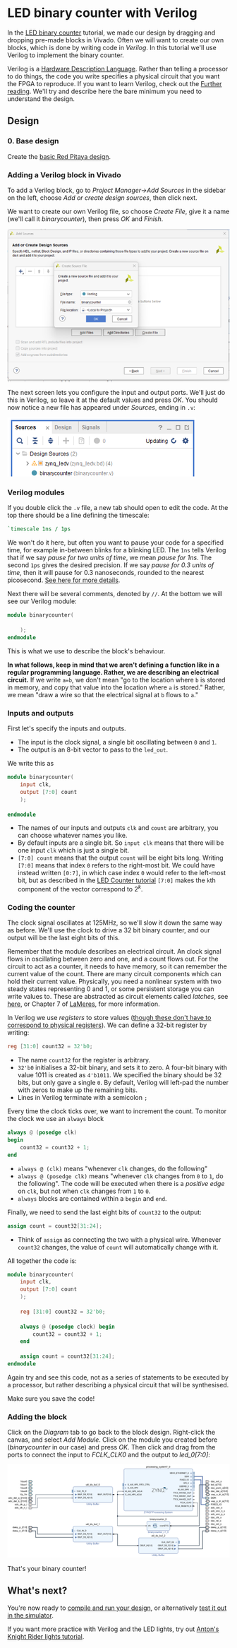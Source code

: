 # LED binary counter with Verilog

In the [LED binary counter](/Tutorials/PROJ_LEDCounter) tutorial, we made our design by dragging and dropping pre-made blocks in Vivado. Often we will want to create our own blocks, which is done by writing code in *Verilog*. In this tutorial we'll use Verilog to implement the binary counter.

Verilog is a [Hardware Description Language](https://electronics.stackexchange.com/a/601671). Rather than telling a processor to do things, the code you write specifies a physical circuit that you want the FPGA to reproduce. If you want to learn Verilog, check out the [Further reading](/References). We'll try and describe here the bare minimum you need to understand the design.

## Design

### 0. Base design

Create the [basic Red Pitaya design](/Tutorials/SETUP_BaseCode).

### Adding a Verilog block in Vivado

To add a Verilog block, go to *Project Manager->Add Sources* in the sidebar on the left, choose *Add or create design sources*, then click next.

We want to create our own Verilog file, so choose *Create File*, give it a name (we'll call it *binarycounter*), then press *OK* and *Finish*.

![Dialog box for creating a source file](img_AddSourceVerilog.png)

The next screen lets you configure the input and output ports. We'll just do this in Verilog, so leave it at the default values and press *OK*. You should now notice a new file has appeared under *Sources*, ending in `.v`:

![In Sources, under the Design Sources folder, there is a file with the name you created, ending in v](img_SourceFile.png)

### Verilog modules

If you double click the `.v` file, a new tab should open to edit the code. At the top there should be a line defining the timescale:

```verilog
`timescale 1ns / 1ps
```

We won't do it here, but often you want to pause your code for a specified time, for example in-between blinks for a blinking LED. The `1ns` tells Verilog that if we say *pause for two units of time*, we mean *pause for 1ns*. The second `1ps` gives the desired precision. If we say *pause for 0.3 units of time*, then it will pause for 0.3 nanoseconds, rounded to the nearest picosecond. [See here for more details](https://www.chipverify.com/verilog/verilog-timescale).

Next there will be several comments, denoted by `//`. At the bottom we will see our Verilog module:

```verilog
module binarycounter(
	
	);
endmodule
```

This is what we use to describe the block's behaviour. 

**In what follows, keep in mind that we aren't defining a function like in a regular programming language. Rather, we are describing an electrical circuit.** If we write `a=b`, we don't mean "go to the location where `b` is stored in memory, and copy that value into the location where `a` is stored." Rather, we mean "draw a wire so that the electrical signal at `b` flows to `a`."

### Inputs and outputs

First let's specify the inputs and outputs. 

* The input is the clock signal, a single bit oscillating between `0` and `1`.
* The output is an 8-bit vector to pass to the `led_out`.

We write this as

```verilog
module binarycounter(
	input clk,
    output [7:0] count
	);
    
endmodule
```

* The names of our inputs and outputs `clk` and `count` are arbitrary, you can choose whatever names you like.
* By default inputs are a single bit. So `input clk` means that there will be one input `clk` which is just a single bit.
* `[7:0] count` means that the output `count` will be eight bits long. Writing `[7:0]` means that index `0` refers to the right-most bit. We could have instead written `[0:7]`, in which case index `0` would refer to the left-most bit, but as described in the [LED Counter tutorial](/Tutorials/PROJ_LEDCounter) `[7:0]` makes the `k`th component of the vector correspond to $2^k$.

### Coding the counter

The clock signal oscillates at 125MHz, so we'll slow it down the same way as before. We'll use the clock to drive a 32 bit binary counter, and our output will be the last eight bits of this. 

Remember that the module describes an electrical circuit. An clock signal flows in oscillating between zero and one, and a count flows out. For the circuit to act as a counter, it needs to have memory, so it can remember the current value of the count. There are many circuit components which can hold their current value. Physically, you need a nonlinear system with two steady states representing 0 and 1, or some persistent storage you can write values to. These are abstracted as circuit elements called *latches*, see [here](https://www.geeksforgeeks.org/latches-in-digital-logic/), or Chapter 7 of [LaMeres](https://www.amazon.com/Introduction-Logic-Circuits-Design-Verilog/dp/3030136078), for more information.

In Verilog we use *registers* to store values ([though these don't have to correspond to physical registers](https://stackoverflow.com/questions/33459048/what-is-the-difference-between-reg-and-wire-in-a-verilog-module)). We can define a 32-bit register by writing:

```verilog
reg [31:0] count32 = 32'b0;
```

* The name `count32` for the register is arbitrary.
* `32'b0` initialises a 32-bit binary, and sets it to zero. A four-bit binary with value 1011 is created as `4'b1011`. We specified the binary should be 32 bits, but only gave a single `0`. By default, Verilog will left-pad the number with zeros to make up the remaining bits.
* Lines in Verilog terminate with a semicolon `;`

Every time the clock ticks over, we want to increment the count. To monitor the clock we use an `always` block

```verilog
always @ (posedge clk)
begin
    count32 = count32 + 1;
end
```

- `always @ (clk)` means "whenever `clk` changes, do the following"
- `always @ (posedge clk)` means "whenever `clk` changes from `0` to `1`, do the following". The code will be executed when there is a *positive edge* on `clk`, but not when `clk` changes from `1` to `0`.
- `always` blocks are contained within a `begin` and `end`.

Finally, we need to send the last eight bits of `count32` to the output:

```verilog
assign count = count32[31:24];
```

- Think of `assign` as connecting the two with a physical wire. Whenever `count32` changes, the value of `count` will automatically change with it.

All together the code is:

```verilog
module binarycounter(
	input clk,
	output [7:0] count
	);
	
    reg [31:0] count32 = 32'b0;
    
    always @ (posedge clock) begin
    	count32 = count32 + 1;
    end
    
    assign count = count32[31:24];
endmodule
```

Again try and see this code, not as a series of statements to be executed by a processor, but rather describing a physical circuit that will be synthesised.

Make sure you save the code!

### Adding the block

Click on the *Diagram* tab to go back to the block design. Right-click the canvas, and select *Add Module*. Click on the module you created before (*binarycounter* in our case) and press *OK*. Then click and drag from the ports to connect the input to *FCLK_CLK0* and the output to *led_0[7:0]*:

![Block design for the LED counter](img_CounterBlockDesign.png)

That's your binary counter!

## What's next?

You're now ready to [compile and run your design](/Tutorials/SETUP_Compiling), or alternatively [test it out in the simulator](/Tutorials/SETUP_Simulating).

If you want more practice with Verilog and the LED lights, try out [Anton's Knight Rider lights tutorial](http://antonpotocnik.com/?p=488784).